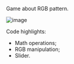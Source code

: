 Game about RGB pattern.

![image](https://github.com/user-attachments/assets/d6bce7a3-51f6-49d9-b8b5-cf07f87a8feb)

Code highlights:
- Math operations;
- RGB manipulation;
- Slider.
